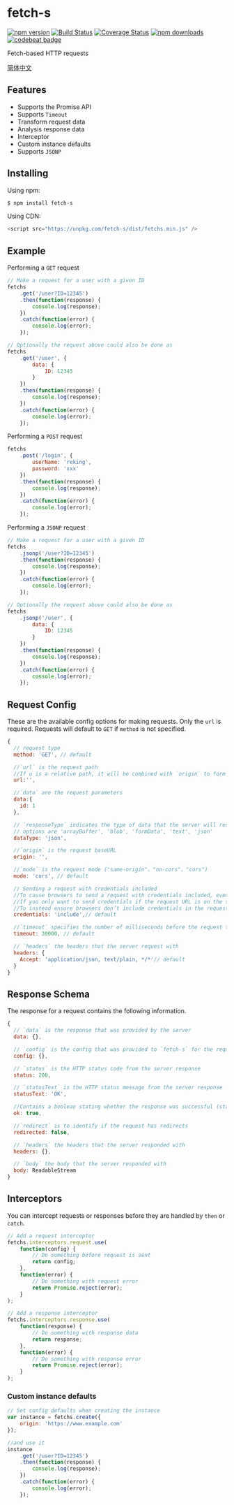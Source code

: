 # fetch-s

[![npm version](https://img.shields.io/npm/v/fetch-s.svg?style=flat-square)](https://www.npmjs.org/package/fetch-s)
[![Build Status](https://travis-ci.org/RekingZhang/fetch-s.svg?branch=master)](https://travis-ci.org/RekingZhang/fetch-s)
[![Coverage Status](https://coveralls.io/repos/github/RekingZhang/fetch-s/badge.svg?branch=master)](https://coveralls.io/github/RekingZhang/fetch-s?branch=master)
[![npm downloads](https://img.shields.io/npm/dm/fetch-s.svg?style=flat-square)](http://npm-stat.com/charts.html?package=fetch-s)
[![codebeat badge](https://codebeat.co/assets/svg/badges/A-398b39-669406e9e1b136187b91af587d4092b0160370f271f66a651f444b990c2730e9.svg)](https://codebeat.co/projects/github-com-rekingzhang-fetch-s-master)

Fetch-based HTTP requests

[简体中文](/README.zh-CN.md)

## Features

-   Supports the Promise API
-   Supports `Timeout`
-   Transform request data
-   Analysis response data
-   Interceptor
-   Custom instance defaults
-   Supports `JSONP`

## Installing

Using npm:

```bash
$ npm install fetch-s
```

Using CDN:

```javascript
<script src="https://unpkg.com/fetch-s/dist/fetchs.min.js" />
```

## Example

Performing a `GET` request

```js
// Make a request for a user with a given ID
fetchs
	.get('/user?ID=12345')
	.then(function(response) {
		console.log(response);
	})
	.catch(function(error) {
		console.log(error);
	});

// Optionally the request above could also be done as
fetchs
	.get('/user', {
		data: {
			ID: 12345
		}
	})
	.then(function(response) {
		console.log(response);
	})
	.catch(function(error) {
		console.log(error);
	});
```

Performing a `POST` request

```js
fetchs
	.post('/login', {
		userName: 'reking',
		password: 'xxx'
	})
	.then(function(response) {
		console.log(response);
	})
	.catch(function(error) {
		console.log(error);
	});
```

Performing a `JSONP` request

```js
// Make a request for a user with a given ID
fetchs
	.jsonp('/user?ID=12345')
	.then(function(response) {
		console.log(response);
	})
	.catch(function(error) {
		console.log(error);
	});

// Optionally the request above could also be done as
fetchs
	.jsonp('/user', {
		data: {
			ID: 12345
		}
	})
	.then(function(response) {
		console.log(response);
	})
	.catch(function(error) {
		console.log(error);
	});
```

## Request Config

These are the available config options for making requests. Only the `url` is required. Requests will default to `GET` if `method` is not specified.

```js
{
  // request type
  method: 'GET', // default

  //`url` is the request path
  //If u is a relative path, it will be combined with `origin` to form a complete path
  url:'',

  //`data` are the request parameters
  data:{
	id: 1
  },

  // `responseType` indicates the type of data that the server will respond with
  // options are 'arrayBuffer', 'blob', 'formData', 'text', 'json'
  dataType: 'json',

  //`origin` is the request baseURL
  origin: '',

  //`mode` is the request mode ("same-origin"、"no-cors"、"cors")
  mode: 'cors', // default

  // Sending a request with credentials included
  //To cause browsers to send a request with credentials included, even for a cross-origin call, add credentials: 'include' to the init object you pass to the fetch() method.
  //If you only want to send credentials if the request URL is on the same origin as the calling script, add credentials: 'same-origin'.
  //To instead ensure browsers don’t include credentials in the request, use credentials: 'omit'.
  credentials: 'include',// default

  //`timeout` specifies the number of milliseconds before the request times out
  timeout: 30000, // default

  // `headers` the headers that the server request with
  headers: {
	Accept: 'application/json, text/plain, */*'// default
  }
}
```

## Response Schema

The response for a request contains the following information.

```js
{
  // `data` is the response that was provided by the server
  data: {},

  // `config` is the config that was provided to `fetch-s` for the request
  config: {},

  // `status` is the HTTP status code from the server response
  status: 200,

  // `statusText` is the HTTP status message from the server response
  statusText: 'OK',

  //Contains a boolean stating whether the response was successful (status in the range 200-299) or not.
  ok: true,

  //`redirect` is to identify if the request has redirects
  redirected: false,

  // `headers` the headers that the server responded with
  headers: {},

  // `body` the body that the server responded with
  body: ReadableStream
}
```

## Interceptors

You can intercept requests or responses before they are handled by `then` or `catch`.

```js
// Add a request interceptor
fetchs.interceptors.request.use(
	function(config) {
		// Do something before request is sent
		return config;
	},
	function(error) {
		// Do something with request error
		return Promise.reject(error);
	}
);

// Add a response interceptor
fetchs.interceptors.response.use(
	function(response) {
		// Do something with response data
		return response;
	},
	function(error) {
		// Do something with response error
		return Promise.reject(error);
	}
);
```

### Custom instance defaults

```js
// Set config defaults when creating the instance
var instance = fetchs.create({
	origin: 'https://www.example.com'
});

//and use it
instance
	.get('/user?ID=12345')
	.then(function(response) {
		console.log(response);
	})
	.catch(function(error) {
		console.log(error);
	});
```
